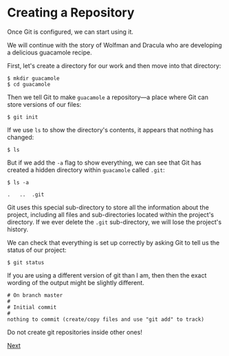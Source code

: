 # Creating a Repository

Once Git is configured,
we can start using it.

We will continue with the story of Wolfman and Dracula who are developing a
delicious guacamole recipe.

First, let's create a directory for our work and then move into that directory:

~~~
$ mkdir guacamole
$ cd guacamole
~~~


Then we tell Git to make `guacamole` a repository—a place where
Git can store versions of our files:

~~~
$ git init
~~~


If we use `ls` to show the directory's contents,
it appears that nothing has changed:

~~~
$ ls
~~~


But if we add the `-a` flag to show everything,
we can see that Git has created a hidden directory within `guacamole` called `.git`:

~~~
$ ls -a
~~~


~~~
.	..	.git
~~~


Git uses this special sub-directory to store all the information about the project,
including all files and sub-directories located within the project's directory.
If we ever delete the `.git` sub-directory,
we will lose the project's history.

We can check that everything is set up correctly
by asking Git to tell us the status of our project:

~~~
$ git status
~~~


If you are using a different version of git than I am, then then the exact
wording of the output might be slightly different.

~~~
# On branch master
#
# Initial commit
#
nothing to commit (create/copy files and use "git add" to track)
~~~

Do not create git repositories inside other ones!

[Next](06-git_changes.md)